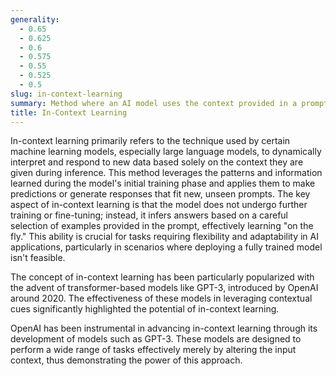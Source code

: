 ```yaml
---
generality:
  - 0.65
  - 0.625
  - 0.6
  - 0.575
  - 0.55
  - 0.525
  - 0.5
slug: in-context-learning
summary: Method where an AI model uses the context provided in a prompt to guide its responses without additional external training.
title: In-Context Learning
---
```


In-context learning primarily refers to the technique used by certain machine learning models, especially large language models, to dynamically interpret and respond to new data based solely on the context they are given during inference. This method leverages the patterns and information learned during the model's initial training phase and applies them to make predictions or generate responses that fit new, unseen prompts. The key aspect of in-context learning is that the model does not undergo further training or fine-tuning; instead, it infers answers based on a careful selection of examples provided in the prompt, effectively learning "on the fly." This ability is crucial for tasks requiring flexibility and adaptability in AI applications, particularly in scenarios where deploying a fully trained model isn't feasible.

The concept of in-context learning has been particularly popularized with the advent of transformer-based models like GPT-3, introduced by OpenAI around 2020. The effectiveness of these models in leveraging contextual cues significantly highlighted the potential of in-context learning.

OpenAI has been instrumental in advancing in-context learning through its development of models such as GPT-3. These models are designed to perform a wide range of tasks effectively merely by altering the input context, thus demonstrating the power of this approach.
